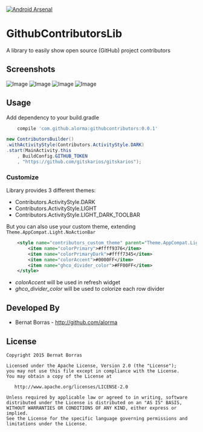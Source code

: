 [![Android Arsenal](https://img.shields.io/badge/Android%20Arsenal-GithubContributorsLib-green.svg?style=flat)](https://android-arsenal.com/details/1/2020)

# GithubContributorsLib
A library to easily show open source (GitHub) project contributors

## Screenshots

![Image](https://raw.githubusercontent.com/alorma/GithubContributorsLib/develop/screens/screen_init.png)
![Image](https://raw.githubusercontent.com/alorma/GithubContributorsLib/develop/screens/screen_light.png)
![Image](https://raw.githubusercontent.com/alorma/GithubContributorsLib/develop/screens/screen_dark.png)
![Image](https://raw.githubusercontent.com/alorma/GithubContributorsLib/develop/screens/screen_custom.png)

## Usage

Add dependency to your build.gradle
```groovy
    compile 'com.github.alorma:githubcontributors:0.0.1'
```

```java
new ContributorsBuilder()
.withActivityStyle(Contributors.ActivityStyle.DARK)
.start(MainActivity.this
    , BuildConfig.GITHUB_TOKEN
    , "https://github.com/gitskarios/gitskarios");
```

### Customize

Library provides 3 different themes:

- Contributors.ActivityStyle.DARK
- Contributors.ActivityStyle.LIGHT
- Contributors.ActivityStyle.LIGHT_DARK_TOOLBAR

But you can also use your custom theme, extending ```Theme.AppCompat.Light.NoActionBar```

```xml
    <style name="contributors_custom_theme" parent="Theme.AppCompat.Light.NoActionBar">
        <item name="colorPrimary">#ffff9376</item>
        <item name="colorPrimaryDark">#ffff7345</item>
        <item name="colorAccent">#0000FF</item>
        <item name="ghco_divider_color">#FF00FF</item>
    </style>
```

- *colorAccent* will be used in refresh widget
- *ghco_divider_color* will be used to colorize each row divider

## Developed By

* Bernat Borras - http://github.com/alorma


## License

    Copyright 2015 Bernat Borras

    Licensed under the Apache License, Version 2.0 (the "License");
    you may not use this file except in compliance with the License.
    You may obtain a copy of the License at

       http://www.apache.org/licenses/LICENSE-2.0

    Unless required by applicable law or agreed to in writing, software
    distributed under the License is distributed on an "AS IS" BASIS,
    WITHOUT WARRANTIES OR CONDITIONS OF ANY KIND, either express or implied.
    See the License for the specific language governing permissions and
    limitations under the License.
